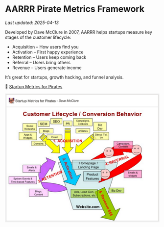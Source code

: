# AARRR Pirate Metrics Framework

_Last updated: 2025-04-13_

Developed by Dave McClure in 2007, AARRR helps startups measure key stages of the customer lifecycle:

- Acquisition – How users find you
- Activation – First happy experience
- Retention – Users keep coming back
- Referral – Users bring others
- Revenue – Users generate income

It’s great for startups, growth hacking, and funnel analysis.

🔗 [Startup Metrics for Pirates](https://www.slideshare.net/dmc500hats/startup-metrics-for-pirates-long-version)

![AARRR Framework](../../images/aarrr.png)